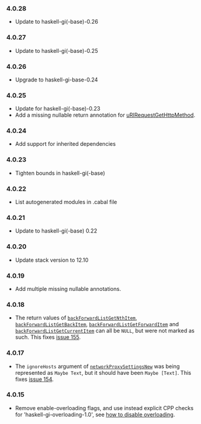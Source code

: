 ### 4.0.28

+ Update to haskell-gi(-base)-0.26

### 4.0.27

+ Update to haskell-gi(-base)-0.25

### 4.0.26

+ Upgrade to haskell-gi-base-0.24

### 4.0.25

+ Update for haskell-gi(-base)-0.23
+ Add a missing nullable return annotation for [uRIRequestGetHttpMethod](https://hackage.haskell.org/package/gi-webkit2/docs/GI-WebKit2-Objects-URIRequest.html#v:uRIRequestGetHttpMethod).

### 4.0.24

+ Add support for inherited dependencies

### 4.0.23

+ Tighten bounds in haskell-gi(-base)

### 4.0.22

+ List autogenerated modules in .cabal file

### 4.0.21

+ Update to haskell-gi(-base) 0.22

### 4.0.20

+ Update stack version to 12.10

### 4.0.19

+ Add multiple missing nullable annotations.

### 4.0.18

+ The return values of [`backForwardListGetNthItem`](https://hackage.haskell.org/package/gi-webkit2/docs/GI-WebKit2-Objects-BackForwardList.html#v:backForwardListGetNthItem), [`backForwardListGetBackItem`](https://hackage.haskell.org/package/gi-webkit2/docs/GI-WebKit2-Objects-BackForwardList.html#v:backForwardListGetBackItem), [`backForwardListGetForwardItem`](https://hackage.haskell.org/package/gi-webkit2/docs/GI-WebKit2-Objects-BackForwardList.html#v:backForwardListGetForwardItem) and [`backForwardListGetCurrentItem`](https://hackage.haskell.org/package/gi-webkit2/docs/GI-WebKit2-Objects-BackForwardList.html#v:backForwardListGetCurrentItem) can all be `NULL`, but were not marked as such. This fixes [issue 155](https://github.com/haskell-gi/haskell-gi/issues/155).

### 4.0.17

+ The `ignoreHosts` argument of [`networkProxySettingsNew`](https://hackage.haskell.org/package/gi-webkit2/docs/GI-WebKit2-Structs-NetworkProxySettings.html#v:networkProxySettingsNew) was being represented as `Maybe Text`, but it should have been `Maybe [Text]`. This fixes [issue 154](https://github.com/haskell-gi/haskell-gi/issues/154).

### 4.0.15

+ Remove enable-overloading flags, and use instead explicit CPP checks for 'haskell-gi-overloading-1.0', see [how to disable overloading](https://github.com/haskell-gi/haskell-gi/wiki/Overloading\#disabling-overloading).

